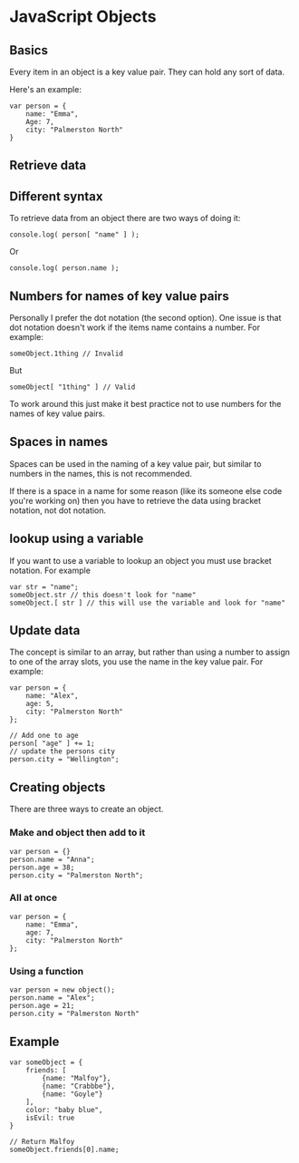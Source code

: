 # JavaScript Objects

## Basics

Every item in an object is a key value pair. They can hold any sort of data.

Here's an example:

    var person = {
        name: "Emma",
        Age: 7,
        city: "Palmerston North"
    }

## Retrieve data

## Different syntax

To retrieve data from an object there are two ways of doing it:

    console.log( person[ "name" ] );

Or

    console.log( person.name );

## Numbers for names of key value pairs

Personally I prefer the dot notation (the second option). One issue is that dot notation doesn't work if the items name contains a number. For example:

    someObject.1thing // Invalid

But

    someObject[ "1thing" ] // Valid

To work around this just make it best practice not to use numbers for the names of key value pairs.

## Spaces in names

Spaces can be used in the naming of a key value pair, but similar to numbers in the names, this is not recommended.

If there is a space in a name for some reason (like its someone else code you're working on) then you have to retrieve the data using bracket notation, not dot notation.

## lookup using a variable

If you want to use a variable to lookup an object you must use bracket notation. For example

    var str = "name";
    someObject.str // this doesn't look for "name"
    someObject.[ str ] // this will use the variable and look for "name"

## Update data

The concept is similar to an array, but rather than using a number to assign to one of the array slots, you use the name in the key value pair. For example:

    var person = {
        name: "Alex",
        age: 5,
        city: "Palmerston North"
    };

    // Add one to age
    person[ "age" ] += 1;
    // update the persons city
    person.city = "Wellington";

## Creating objects

There are three ways to create an object.

### Make and object then add to it

    var person = {}
    person.name = "Anna";
    person.age = 38;
    person.city = "Palmerston North";

### All at once

    var person = {
        name: "Emma",
        age: 7,
        city: "Palmerston North"
    };

### Using a function

    var person = new object();
    person.name = "Alex";
    person.age = 21;
    person.city = "Palmerston North"

## Example

    var someObject = {
        friends: [
            {name: "Malfoy"},
            {name: "Crabbbe"},
            {name: "Goyle"}
        ],
        color: "baby blue",
        isEvil: true
    }

    // Return Malfoy
    someObject.friends[0].name;